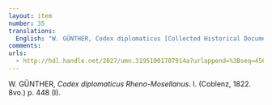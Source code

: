 ```yaml
---
layout: item
number: 35
translations:
  English: "W. GÜNTHER, Codex diplomaticus [Collected Historical Documents] for the Rhine-Moselle region. I. (Koblenz, 1822. 8vo.) p. 448 (I). [Trans. S. Docking]"
comments:
urls:
  - http://hdl.handle.net/2027/umn.31951001707914a?urlappend=%3Bseq=456
---
```


W. GÜNTHER, <em>Codex diplomaticus Rheno-Mosellanus</em>. I. (Coblenz, 1822. 8vo.) p. 448 (I).
